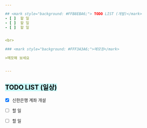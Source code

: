 ```yaml
---  

## <mark style="background: #FFB8EBA6;"> TODO LIST (개발)</mark>
- [ ]  할 일
- [ ]  할 일
- [ ]  할 일


<br>

### <mark style="background: #FFF3A3A6;">메모장</mark>

>메모해 보세요


---
```


## <mark style="background: #ABF7F7A6;">TODO LIST (일상)</mark>

- [x]  신한은행 계좌 개설
- [ ]  할 일
- [ ]  할 일
 
